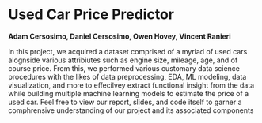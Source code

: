 # Used Car Price Predictor

**Adam Cersosimo, Daniel Cersosimo, Owen Hovey, Vincent Ranieri**

In this project, we acquired a dataset comprised of a myriad of used cars alognside various attribiutes such as engine size, mileage, age, and of course price. From this, we performed various 
customary data science procedures with the likes of data preprocessing, EDA, ML modeling, data visualization, and more to effecilvey extract functional insight from the data while building multiple
machine learning models to estimate the price of a used car. Feel free to view our report, slides, and code itself to garner a comphrensive understanding of our project and its associated components
